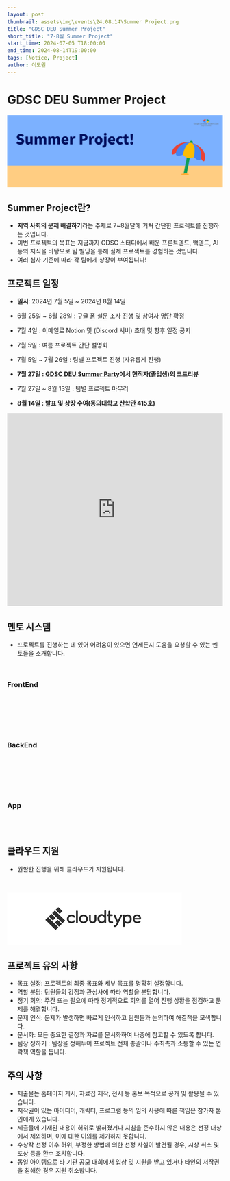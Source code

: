```yaml
---
layout: post
thumbnail: assets\img\events\24.08.14\Summer Project.png
title: "GDSC DEU Summer Project"
short_title: "7-8월 Summer Project"
start_time: 2024-07-05 T18:00:00
end_time: 2024-08-14T19:00:00
tags: [Notice, Project]
author: 이도원
---
```


# GDSC DEU Summer Project 
![GDSC DEU Summer Project](/assets/img/events/24.08.14/Summer%20Project.png)

## Summer Project란?
- **지역 사회의 문제 해결하기**라는 주제로 7~8월달에 거쳐 간단한 프로젝트를 진행하는 것입니다.
- 이번 프로젝트의 목표는 지금까지 GDSC 스터디에서 배운 프론트엔드, 백엔드, AI 등의 지식을 바탕으로 팀 빌딩을 통해 실제 프로젝트를 경험하는 것입니다.
- 여러 심사 기준에 따라 각 팀에게 상장이 부여됩니다!

## 프로젝트 일정

- **일시**: 2024년 7월 5일 ~ 2024년 8월 14일
- 6월 25일 ~ 6월 28일 : 구글 폼 설문 조사 진행 및 참여자 명단 확정

- 7월 4일 : 이메일로 Notion 및 (Discord 서버) 초대 및 향후 일정 공지

- 7월 5일 : 여름 프로젝트 간단 설명회
  
- 7월 5일 ~ 7월 26일 : 팀별 프로젝트 진행 (자유롭게 진행)

- **7월 27일 : [GDSC DEU Summer Party](https://gdsc-deu.github.io/notice/2024/05/16/end-party.html)에서 현직자(졸업생)의 코드리뷰**

- 7월 27일 ~ 8월 13일 : 팀별 프로젝트 마무리

- **8월 14일 : 발표 및 상장 수여(동의대학교 산학관 415호)**
<iframe src="https://www.google.com/maps/embed?pb=!1m18!1m12!1m3!1d3262.6059082881065!2d129.03095621231427!3d35.14150687265281!2m3!1f0!2f0!3f0!3m2!1i1024!2i768!4f13.1!3m3!1m2!1s0x3568ebb1e7cd71a5%3A0x5d6cf9c83ffdf0bb!2z64-Z7J2Y64yA7ZWZ6rWQIOyCsO2Vme2Ykeugpeq0gA!5e0!3m2!1sko!2skr!4v1716123811569!5m2!1sko!2skr" width="100%" height="450" style="border:0;" allowfullscreen="" loading="lazy" referrerpolicy="no-referrer-when-downgrade"></iframe>

## 멘토 시스템

- 프로젝트를 진행하는 데 있어 어려움이 있으면 언제든지 도움을 요청할 수 있는 멘토들을 소개합니다.

<br>

### FrontEnd

<github-profile-widget username="solo5star"></github-profile-widget>

<script src="https://npmcdn.com/github-profile-widget@1.3.0/github-profile-widget.js"></script>

<br><br>

<github-profile-widget username="SeungJin051"></github-profile-widget>

<script src="https://npmcdn.com/github-profile-widget@1.3.0/github-profile-widget.js"></script>

<br><br>

### BackEnd

<github-profile-widget username="cmsong111"></github-profile-widget>

<script src="https://npmcdn.com/github-profile-widget@1.3.0/github-profile-widget.js"></script>

<br><br>

<github-profile-widget username="thdwoqor"></github-profile-widget>

<script src="https://npmcdn.com/github-profile-widget@1.3.0/github-profile-widget.js"></script>

<br><br>

### App

<github-profile-widget username="SerenityS"></github-profile-widget>

<script src="https://npmcdn.com/github-profile-widget@1.3.0/github-profile-widget.js"></script>

<br><br>

## 클라우드 지원

- 원할한 진행을 위해 클라우드가 지원됩니다.

<br>

![GDSC DEU Summer Project](/assets/img/events/24.08.14/SP_Cloudtype.png)


## 프로젝트 유의 사항

- 목표 설정: 프로젝트의 최종 목표와 세부 목표를 명확히 설정합니다.
- 역할 분담: 팀원들의 강점과 관심사에 따라 역할을 분담합니다.
- 정기 회의: 주간 또는 필요에 따라 정기적으로 회의를 열어 진행 상황을 점검하고 문제를 해결합니다.
- 문제 인식: 문제가 발생하면 빠르게 인식하고 팀원들과 논의하여 해결책을 모색합니다. 
- 문서화: 모든 중요한 결정과 자료를 문서화하여 나중에 참고할 수 있도록 합니다.
- 팀장 정하기 : 팀장을 정해두어 프로젝트 전체 총괄이나 주최측과 소통할 수 있는 연락책 역할을 둡니다.


## 주의 사항

- 제출물는 홈페이지 게시, 자료집 제작, 전시 등 홍보 목적으로 공개 및 활용될 수 있습니다.
- 저작권이 있는 아이디어, 캐릭터, 프로그램 등의 임의 사용에 따른 책임은 참가자 본인에게 있습니다. 
- 제출물에 기재된 내용이 허위로 밝혀졌거나 지침을 준수하지 않은 내용은 선정 대상에서 제외하며, 이에 대한 이의를 제기하지 못합니다.
- 수상작 선정 이후 허위, 부정한 방법에 의한 선정 사실이 발견될 경우, 시상 취소 및 포상 등을 환수 조치합니다.
- 동일 아이템으로 타 기관 공모 대회에서 입상 및 지원을 받고 있거나 타인의 저작권을 침해한 경우 지원 취소합니다. 
